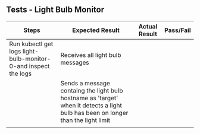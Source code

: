 ## Tests - Light Bulb Monitor

Steps | Expected Result | Actual Result | Pass/Fail |
| --- | --------------- | ------------- | ----------|
| Run kubectl get logs light-bulb-monitor-0-and inspect the logs| Receives all light bulb messages  |    |
| | Sends a message containg the light bulb hostname as 'target' when it detects a light bulb has been on longer than the light limit  |     |
| |     |     |
